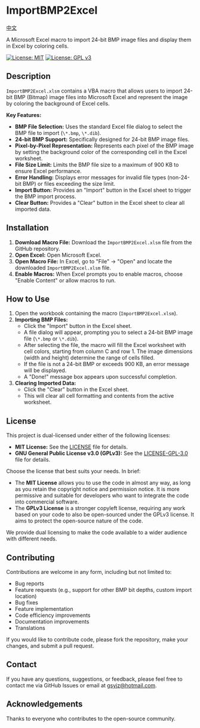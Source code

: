 # ImportBMP2Excel

[中文](README_zh-CN.md)

A Microsoft Excel macro to import 24-bit BMP image files and display them in Excel by coloring cells.

[![License: MIT](https://img.shields.io/badge/License-MIT-yellow.svg)](https://opensource.org/licenses/MIT)
[![License: GPL v3](https://img.shields.io/badge/License-GPLv3-blue.svg)](https://www.gnu.org/licenses/gpl-3.0)

## Description

`ImportBMP2Excel.xlsm` contains a VBA macro that allows users to import 24-bit BMP (Bitmap) image files into Microsoft Excel and represent the image by coloring the background of Excel cells.

**Key Features:**

* **BMP File Selection:** Uses the standard Excel file dialog to select the BMP file to import (`\*.bmp`, `\*.dib`).
* **24-bit BMP Support:** Specifically designed for 24-bit BMP image files.
* **Pixel-by-Pixel Representation:** Represents each pixel of the BMP image by setting the background color of the corresponding cell in the Excel worksheet.
* **File Size Limit:** Limits the BMP file size to a maximum of 900 KB to ensure Excel performance.
* **Error Handling:** Displays error messages for invalid file types (non-24-bit BMP) or files exceeding the size limit.
* **Import Button:** Provides an "Import" button in the Excel sheet to trigger the BMP import process.
* **Clear Button:** Provides a "Clear" button in the Excel sheet to clear all imported data.

## Installation

1.  **Download Macro File:** Download the `ImportBMP2Excel.xlsm` file from the GitHub repository.
2.  **Open Excel:** Open Microsoft Excel.
3.  **Open Macro File:** In Excel, go to "File" -> "Open" and locate the downloaded `ImportBMP2Excel.xlsm` file.
4.  **Enable Macros:** When Excel prompts you to enable macros, choose "Enable Content" or allow macros to run.

## How to Use

1.  Open the workbook containing the macro (`ImportBMP2Excel.xlsm`).
2.  **Importing BMP Files:**
    * Click the "Import" button in the Excel sheet.
    * A file dialog will appear, prompting you to select a 24-bit BMP image file (`\*.bmp` or `\*.dib`).
    * After selecting the file, the macro will fill the Excel worksheet with cell colors, starting from column C and row 1. The image dimensions (width and height) determine the range of cells filled.
    * If the file is not a 24-bit BMP or exceeds 900 KB, an error message will be displayed.
    * A "Done!" message box appears upon successful completion.
3.  **Clearing Imported Data:**
    * Click the "Clear" button in the Excel sheet.
    * This will clear all cell formatting and contents from the active worksheet.

## License

This project is dual-licensed under either of the following licenses:

* **MIT License:** See the [LICENSE](LICENSE) file for details.
* **GNU General Public License v3.0 (GPLv3):** See the [LICENSE-GPL-3.0](LICENSE-GPL-3.0) file for details.

Choose the license that best suits your needs. In brief:

* The **MIT License** allows you to use the code in almost any way, as long as you retain the copyright notice and permission notice. It is more permissive and suitable for developers who want to integrate the code into commercial software.
* The **GPLv3 License** is a stronger copyleft license, requiring any work based on your code to also be open-sourced under the GPLv3 license. It aims to protect the open-source nature of the code.

We provide dual licensing to make the code available to a wider audience with different needs.

## Contributing

Contributions are welcome in any form, including but not limited to:

* Bug reports
* Feature requests (e.g., support for other BMP bit depths, custom import location)
* Bug fixes
* Feature implementation
* Code efficiency improvements
* Documentation improvements
* Translations

If you would like to contribute code, please fork the repository, make your changes, and submit a pull request.

## Contact

If you have any questions, suggestions, or feedback, please feel free to contact me via GitHub Issues or email at gsyjz@hotmail.com.

## Acknowledgements

Thanks to everyone who contributes to the open-source community.

